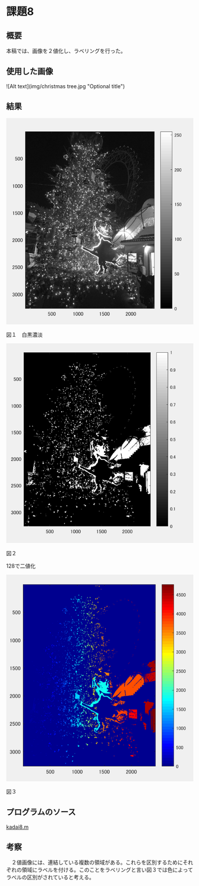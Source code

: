課題8
====
## 概要

本稿では、画像を２値化し、ラベリングを行った。

## 使用した画像

![Alt text](img/christmas tree.jpg "Optional title")

## 結果


![Alt text](img/8-1.png "Optional title")

図１　白黒濃淡

![Alt text](img/8-2.png "Optional title")

図２

128で二値化

![Alt text](img/8-3.png "Optional title")

図３　

## プログラムのソース

[kadai8.m](https://github.com/Minami0o0/image_processing/blob/master/lecture_image_processing-master/kadai8.m)

## 考察

　２値画像には、連結している複数の領域がある。これらを区別するためにそれぞれの領域にラベルを付ける。このことをラベリングと言い図３では色によってラベルの区別がされていると考える。
